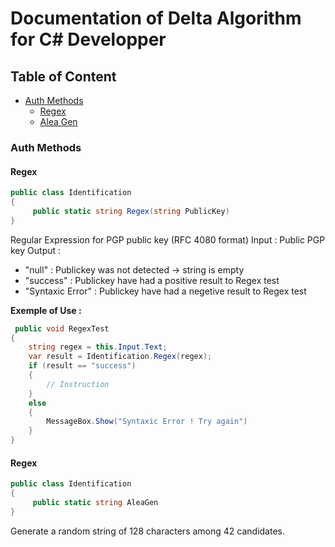 # Documentation of Delta Algorithm for C# Developper

## Table of Content

* [Auth Methods](#auth-methods)
  * [Regex](#regex)
  * [Alea Gen](#alea-gen)

### Auth Methods

#### Regex

```C#
public class Identification
{
	 public static string Regex(string PublicKey)
}
```
Regular Expression for PGP public key (RFC 4080 format)
Input : Public PGP key 
Output : 
 - "null" : Publickey was not detected -> string is empty
 - "success" : Publickey have had a positive result to Regex test
 - "Syntaxic Error" : Publickey have had a negetive result to Regex test

**Exemple of Use :**

```C#
 public void RegexTest
{
	string regex = this.Input.Text;
	var result = Identification.Regex(regex);
	if (result == "success")
	{
		// Instruction
	}
	else 
	{
		MessageBox.Show("Syntaxic Error ! Try again")
	}
}
```

#### Regex

```C#
public class Identification
{
	 public static string AleaGen
}
```
Generate a random string of 128 characters among 42 candidates.

